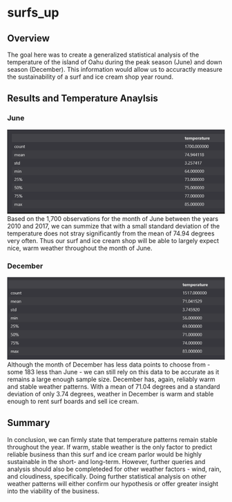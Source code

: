 # surfs_up
 
 ## Overview
The goal here was to create a generalized statistical analysis of the temperature of the island of Oahu during the peak season (June) and down season (December). This information would allow us to accuractly measure the sustainability of a surf and ice cream shop year round.
## Results and Temperature Anaylsis
### June
![June](https://github.com/craig-clemens/surfs_up/blob/main/June.PNG)
Based on the 1,700 observations for the month of June between the years 2010 and 2017, we can summize that with a small standard deviation of the temperature does not stray significantly from the mean of 74.94 degrees very often. Thus our surf and ice cream shop will be able to largely expect nice, warm weather throughout the month of June.
### December
![December](https://github.com/craig-clemens/surfs_up/blob/main/December.PNG)
Although the month of December has less data points to choose from - some 183 less than June - we can still rely on this data to be accurate as it remains a large enough sample size. December has, again, reliably warm and stable weather patterns. With a mean of 71.04 degrees and a standard deviation of only 3.74 degrees, weather in December is warm and stable enough to rent surf boards and sell ice cream.
## Summary
In conclusion, we can firmly state that temperature patterns remain stable throughout the year. If warm, stable weather is the only factor to predict reliable business than this surf and ice cream parlor would be highly sustainable in the short- and long-term. However, further queries and analysis should also be completeded for other weather factors - wind, rain, and cloudiness, specifically. Doing further statistical analysis on other weather patterns will either confirm our hypothesis or offer greater insight into the viability of the business.